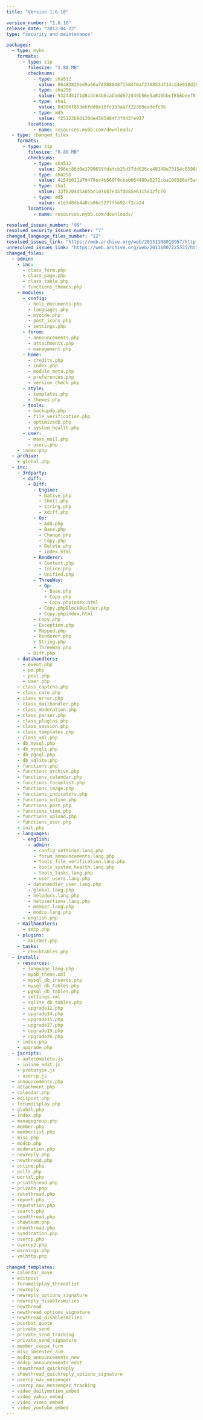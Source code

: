 ```yaml
---
title: "Version 1.6.10"

version_number: "1.6.10"
release_date: "2013-04-22"
type: "security and maintenance"

packages:
  - type: mybb
    formats:
      - type: zip
        filesize: "1.88 MB"
        checksums:
          - type: sha512
            value: 06a83825ed9a66a7450804871584f0af276853df14cd4e918d2646590407aaa6ff93736cd8cb762f1f6f8b1c9041c4e2b293c7df91cbd49cf9da152311f06f88
          - type: sha256
            value: 9324441f1d8cdc64b6cabbdd672d49b56e5a010bbcf856beef8fe58b109a4a08
          - type: sha1
            value: 8d306f853e6fdd6e10fc393aa7f22369eadefc96
          - type: md5
            value: f25123b8d130de4595884f3f043fe927
        locations:
          - name: resources.mybb.com/downloads/
  - type: changed_files
    formats:
      - type: zip
        filesize: "0.88 MB"
        checksums:
          - type: sha512
            value: 266ec86d0e1799659fdafcb25d37dd626ca48148e73154c05980016a5ab1c94c36a4fe43ed572eb185cde245523c8331e54e0527966d1951fed1e584f0e1527e
          - type: sha256
            value: 4154b611a70476ec4b569f9cbab054489a0272cba108586ef5a410fa9b384042
          - type: sha1
            value: 33f6204d5a65bc107687e35fd085e6115832fc70
          - type: md5
            value: e1e3d8db4a8ca06c527ff5692cf2ca24
        locations:
          - name: resources.mybb.com/downloads/

resolved_issues_number: "95"
resolved_security_issues_number: "7"
changed_language_files_number: "12"
resolved_issues_link: "https://web.archive.org/web/20131108010957/http://dev.mybb.com/versions/46"
unresolved_issues_link: "https://web.archive.org/web/20131007225535/http://dev.mybb.com/projects/mybb/issues"
changed_files:
  - admin:
    - inc:
      - class_form.php
      - class_page.php
      - class_table.php
      - functions_themes.php
    - modules:
      - config:
        - help_documents.php
        - languages.php
        - mycode.php
        - post_icons.php
        - settings.php
      - forum:
        - announcements.php
        - attachments.php
        - management.php
      - home:
        - credits.php
        - index.php
        - module_meta.php
        - preferences.php
        - version_check.php
      - style:
        - templates.php
        - themes.php
      - tools:
        - backupdb.php
        - file_verification.php
        - optimizedb.php
        - system_health.php
      - user:
        - mass_mail.php
        - users.php
    - index.php
  - archive:
    - global.php
  - inc:
    - 3rdparty:
      - diff:
        - Diff:
          - Engine:
            - Native.php
            - Shell.php
            - String.php
            - Xdiff.php
          - Op:
            - Add.php
            - Base.php
            - Change.php
            - Copy.php
            - Delete.php
            - index.html
          - Renderer:
            - Context.php
            - Inline.php
            - Unified.php
          - ThreeWay:
            - Op:
              - Base.php
              - Copy.php
              - Copy.phpindex.html
            - Copy.phpBlockBuilder.php
            - Copy.phpindex.html
          - Copy.php
          - Exception.php
          - Mapped.php
          - Renderer.php
          - String.php
          - ThreeWay.php
        - Diff.php
    - datahandlers:
      - event.php
      - pm.php
      - post.php
      - user.php
    - class_captcha.php
    - class_core.php
    - class_error.php
    - class_mailhandler.php
    - class_moderation.php
    - class_parser.php
    - class_plugins.php
    - class_session.php
    - class_templates.php
    - class_xml.php
    - db_mysql.php
    - db_mysqli.php
    - db_pgsql.php
    - db_sqlite.php
    - functions.php
    - functions_archive.php
    - functions_calendar.php
    - functions_forumlist.php
    - functions_image.php
    - functions_indicators.php
    - functions_online.php
    - functions_post.php
    - functions_time.php
    - functions_upload.php
    - functions_user.php
    - init.php
    - languages:
      - english:
        - admin:
          - config_settings.lang.php
          - forum_announcements.lang.php
          - tools_file_verification.lang.php
          - tools_system_health.lang.php
          - tools_tasks.lang.php
          - user_users.lang.php
        - datahandler_user.lang.php
        - global.lang.php
        - helpdocs.lang.php
        - helpsections.lang.php
        - member.lang.php
        - modcp.lang.php
      - english.php
    - mailhandlers:
      - smtp.php
    - plugins:
      - akismet.php
    - tasks:
      - checktables.php
  - install:
    - resources:
      - language.lang.php
      - mybb_theme.xml
      - mysql_db_inserts.php
      - mysql_db_tables.php
      - pgsql_db_tables.php
      - settings.xml
      - sqlite_db_tables.php
      - upgrade12.php
      - upgrade14.php
      - upgrade15.php
      - upgrade17.php
      - upgrade19.php
      - upgrade26.php
    - index.php
    - upgrade.php
  - jscripts:
    - autocomplete.js
    - inline_edit.js
    - prototype.js
    - usercp.js
  - announcements.php
  - attachment.php
  - calendar.php
  - editpost.php
  - forumdisplay.php
  - global.php
  - index.php
  - managegroup.php
  - member.php
  - memberlist.php
  - misc.php
  - modcp.php
  - moderation.php
  - newreply.php
  - newthread.php
  - online.php
  - polls.php
  - portal.php
  - printthread.php
  - private.php
  - ratethread.php
  - report.php
  - reputation.php
  - search.php
  - sendthread.php
  - showteam.php
  - showthread.php
  - syndication.php
  - usercp.php
  - usercp2.php
  - warnings.php
  - xmlhttp.php

changed_templates:
  - calendar_move
  - editpost
  - forumdisplay_threadlist
  - newreply
  - newreply_options_signature
  - newreply_disablesmilies
  - newthread
  - newthread_options_signature
  - newthread_disablesmilies
  - postbit_quote
  - private_send
  - private_send_tracking
  - private_send_signature
  - member_coppa_form
  - misc_imcenter_aim
  - modcp_announcements_new
  - modcp_announcements_edit
  - showthread_quickreply
  - showthread_quickreply_options_signature
  - usercp_nav_messenger
  - usercp_nav_messenger_tracking
  - video_dailymotion_embed
  - video_yahoo_embed
  - video_vimeo_embed
  - video_youtube_embed
---
```

